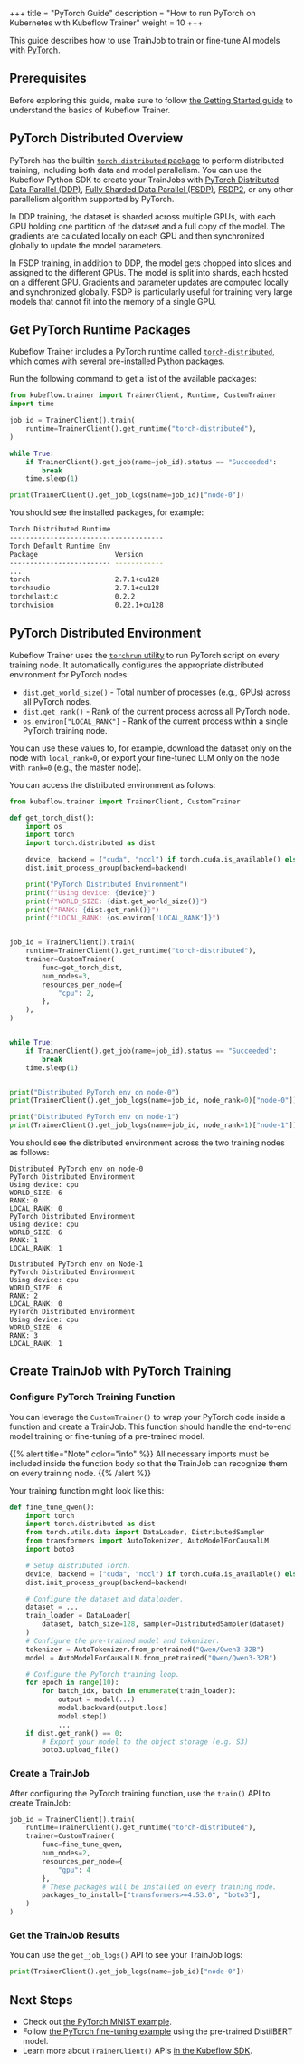 +++
title = "PyTorch Guide"
description = "How to run PyTorch on Kubernetes with Kubeflow Trainer"
weight = 10
+++

This guide describes how to use TrainJob to train or fine-tune AI models with [PyTorch](https://pytorch.org/).

## Prerequisites

Before exploring this guide, make sure to follow [the Getting Started guide](/docs/components/trainer/getting-started/)
to understand the basics of Kubeflow Trainer.

## PyTorch Distributed Overview

PyTorch has the builtin [`torch.distributed` package](https://docs.pytorch.org/docs/stable/distributed.html)
to perform distributed training, including both data and model parallelism. You can use the Kubeflow
Python SDK to create your TrainJobs with
[PyTorch Distributed Data Parallel (DDP)](https://docs.pytorch.org/tutorials/intermediate/ddp_tutorial.html),
[Fully Sharded Data Parallel (FSDP)](https://docs.pytorch.org/docs/stable/fsdp.html),
[FSDP2](https://docs.pytorch.org/tutorials/intermediate/FSDP_tutorial.html),
or any other parallelism algorithm supported by PyTorch.

In DDP training, the dataset is sharded across multiple GPUs, with each GPU holding one partition
of the dataset and a full copy of the model. The gradients are calculated locally on each GPU and
then synchronized globally to update the model parameters.

In FSDP training, in addition to DDP, the model gets chopped into slices and assigned to the
different GPUs. The model is split into shards, each hosted on a different GPU. Gradients and
parameter updates are computed locally and synchronized globally. FSDP is particularly useful for
training very large models that cannot fit into the memory of a single GPU.

## Get PyTorch Runtime Packages

Kubeflow Trainer includes a PyTorch runtime called [`torch-distributed`](https://github.com/kubeflow/trainer/blob/master/manifests/base/runtimes/torch_distributed.yaml),
which comes with several pre-installed Python packages.

Run the following command to get a list of the available packages:

<!-- TODO (andreyvelich): Change it to wait_for_job_status() API. -->

```py
from kubeflow.trainer import TrainerClient, Runtime, CustomTrainer
import time

job_id = TrainerClient().train(
    runtime=TrainerClient().get_runtime("torch-distributed"),
)

while True:
    if TrainerClient().get_job(name=job_id).status == "Succeeded":
        break
    time.sleep(1)

print(TrainerClient().get_job_logs(name=job_id)["node-0"])
```

You should see the installed packages, for example:

```sh
Torch Distributed Runtime
--------------------------------------
Torch Default Runtime Env
Package                   Version
------------------------- ------------
...
torch                     2.7.1+cu128
torchaudio                2.7.1+cu128
torchelastic              0.2.2
torchvision               0.22.1+cu128
```

## PyTorch Distributed Environment

Kubeflow Trainer uses the [`torchrun` utility](https://docs.pytorch.org/docs/stable/elastic/run.html)
to run PyTorch script on every training node. It automatically configures the appropriate distributed
environment for PyTorch nodes:

- `dist.get_world_size()` - Total number of processes (e.g., GPUs) across all PyTorch nodes.
- `dist.get_rank()` - Rank of the current process across all PyTorch node.
- `os.environ["LOCAL_RANK"]` - Rank of the current process within a single PyTorch training node.

You can use these values to, for example, download the dataset only on the node with `local_rank=0`,
or export your fine-tuned LLM only on the node with `rank=0` (e.g., the master node).

You can access the distributed environment as follows:

<!-- TODO (andreyvelich): Change it to wait_for_job_status() API. -->

```py
from kubeflow.trainer import TrainerClient, CustomTrainer

def get_torch_dist():
    import os
    import torch
    import torch.distributed as dist

    device, backend = ("cuda", "nccl") if torch.cuda.is_available() else ("cpu", "gloo")
    dist.init_process_group(backend=backend)

    print("PyTorch Distributed Environment")
    print(f"Using device: {device}")
    print(f"WORLD_SIZE: {dist.get_world_size()}")
    print(f"RANK: {dist.get_rank()}")
    print(f"LOCAL_RANK: {os.environ['LOCAL_RANK']}")


job_id = TrainerClient().train(
    runtime=TrainerClient().get_runtime("torch-distributed"),
    trainer=CustomTrainer(
        func=get_torch_dist,
        num_nodes=3,
        resources_per_node={
            "cpu": 2,
        },
    ),
)


while True:
    if TrainerClient().get_job(name=job_id).status == "Succeeded":
        break
    time.sleep(1)


print("Distributed PyTorch env on node-0")
print(TrainerClient().get_job_logs(name=job_id, node_rank=0)["node-0"])

print("Distributed PyTorch env on node-1")
print(TrainerClient().get_job_logs(name=job_id, node_rank=1)["node-1"])
```

You should see the distributed environment across the two training nodes as follows:

```shell
Distributed PyTorch env on node-0
PyTorch Distributed Environment
Using device: cpu
WORLD_SIZE: 6
RANK: 0
LOCAL_RANK: 0
PyTorch Distributed Environment
Using device: cpu
WORLD_SIZE: 6
RANK: 1
LOCAL_RANK: 1

Distributed PyTorch env on Node-1
PyTorch Distributed Environment
Using device: cpu
WORLD_SIZE: 6
RANK: 2
LOCAL_RANK: 0
PyTorch Distributed Environment
Using device: cpu
WORLD_SIZE: 6
RANK: 3
LOCAL_RANK: 1
```

## Create TrainJob with PyTorch Training

### Configure PyTorch Training Function

You can leverage the `CustomTrainer()` to wrap your PyTorch code inside a function and create a
TrainJob. This function should handle the end-to-end model training or fine-tuning of a
pre-trained model.

{{% alert title="Note" color="info" %}}
All necessary imports must be included inside the function body so that the TrainJob can recognize
them on every training node.
{{% /alert %}}

Your training function might look like this:

```py
def fine_tune_qwen():
    import torch
    import torch.distributed as dist
    from torch.utils.data import DataLoader, DistributedSampler
    from transformers import AutoTokenizer, AutoModelForCausalLM
    import boto3

    # Setup distributed Torch.
    device, backend = ("cuda", "nccl") if torch.cuda.is_available() else ("cpu", "gloo")
    dist.init_process_group(backend=backend)

    # Configure the dataset and dataloader.
    dataset = ...
    train_loader = DataLoader(
        dataset, batch_size=128, sampler=DistributedSampler(dataset)
    )
    # Configure the pre-trained model and tokenizer.
    tokenizer = AutoTokenizer.from_pretrained("Qwen/Qwen3-32B")
    model = AutoModelForCausalLM.from_pretrained("Qwen/Qwen3-32B")

    # Configure the PyTorch training loop.
    for epoch in range(10):
        for batch_idx, batch in enumerate(train_loader):
            output = model(...)
            model.backward(output.loss)
            model.step()
            ...
    if dist.get_rank() == 0:
        # Export your model to the object storage (e.g. S3)
        boto3.upload_file()
```

### Create a TrainJob

After configuring the PyTorch training function, use the `train()` API to create TrainJob:

```python
job_id = TrainerClient().train(
    runtime=TrainerClient().get_runtime("torch-distributed"),
    trainer=CustomTrainer(
        func=fine_tune_qwen,
        num_nodes=2,
        resources_per_node={
            "gpu": 4
        },
        # These packages will be installed on every training node.
        packages_to_install=["transformers>=4.53.0", "boto3"],
    )
)
```

### Get the TrainJob Results

You can use the `get_job_logs()` API to see your TrainJob logs:

```py
print(TrainerClient().get_job_logs(name=job_id)["node-0"])
```

## Next Steps

- Check out [the PyTorch MNIST example](https://github.com/kubeflow/trainer/blob/master/examples/pytorch/image-classification/mnist.ipynb).
- Follow [the PyTorch fine-tuning example](https://github.com/kubeflow/trainer/blob/master/examples/pytorch/question-answering/fine-tune-distilbert.ipynb)
  using the pre-trained DistilBERT model.
- Learn more about `TrainerClient()` APIs [in the Kubeflow SDK](https://github.com/kubeflow/sdk/blob/main/kubeflow/trainer/api/trainer_client.py).
